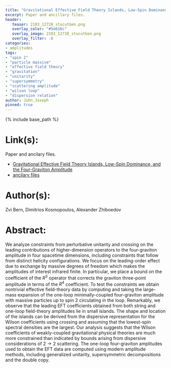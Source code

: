 ```yaml
---
title: "Gravitational Effective Field Theory Islands, Low-Spin Dominance, and the Four-Graviton Amplitude"
excerpt: Paper and ancillary files.
header:
   teaser: 2103_12728_stucutGen.png
   overlay_color: "#5e616c"
   overlay_image: 2103_12728_stucutGen.png
   overlay_filter: .6
categories:
- amplitudes
tags:
- "spin 2"
- "particle massive"
- "effective field theory"
- "gravitation"
- "unitarity"
- "supersymmetry"
- "scattering amplitude"
- "wilson loop"
- "dispersion relation"
author: John_Joseph
pinned: true
---
```

{% include base_path %}

# Link(s):
Paper and ancilary files.
  * [Gravitational Effective Field Theory Islands, Low-Spin Dominance, and the Four-Graviton Amplitude](https://arxiv.org/abs/2103.12728)
  * [ancilary files](https://arxiv.org/src/2103.12728/anc)

# Author(s):
Zvi Bern, Dimitrios Kosmopoulos, Alexander Zhiboedov

# Abstract:
We analyze constraints from perturbative unitarity and crossing on the leading contributions of higher-dimension operators to the four-graviton amplitude in four spacetime dimensions, including constraints that follow from distinct helicity configurations. We focus on the leading-order effect due to exchange by massive degrees of freedom which makes the amplitudes of interest infrared finite. In particular, we place a bound on the coefficient of the $R^3$ operator that corrects the graviton three-point amplitude in terms of the $R^4$ coefficient. To test the constraints we obtain nontrivial effective field-theory data by computing and taking the large-mass expansion of the one-loop minimally-coupled four-graviton amplitude with massive particles up to spin 2 circulating in the loop. Remarkably, we observe that the leading EFT coefficients obtained from both string and one-loop field-theory amplitudes lie in small islands. The shape and location of the islands can be derived from the dispersive representation for the Wilson coefficients using crossing and assuming that the lowest-spin spectral densities are the largest. Our analysis suggests that the Wilson coefficients of weakly-coupled gravitational physical theories are much more constrained than indicated by bounds arising from dispersive considerations of $2 \to 2$ scattering. The one-loop four-graviton amplitudes used to obtain the EFT data are computed using modern amplitude methods, including generalized unitarity, supersymmetric decompositions and the double copy.